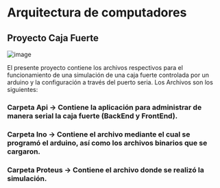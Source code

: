 # Arquitectura de computadores
## Proyecto Caja Fuerte

![image](https://user-images.githubusercontent.com/49489906/127943891-779f8938-16bc-4f85-a919-c041d31b5910.png)


El presente proyecto contiene los archivos respectivos para el funcionamiento de una simulación de una caja fuerte controlada por un arduino y la configuración a través del puerto seria. Los Archivos son los siguientes:

### Carpeta Api -> Contiene la aplicación para administrar de manera serial la caja fuerte (BackEnd y FrontEnd).
### Carpeta Ino -> Contiene el archivo mediante el cual se programó el arduino, así como los archivos binarios que se cargaron.
### Carpeta Proteus -> Contiene el archivo donde se realizó la simulación.
